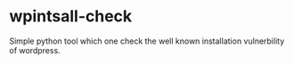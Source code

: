 # wpintsall-check
Simple python tool which one check the well known installation vulnerbility of wordpress.
